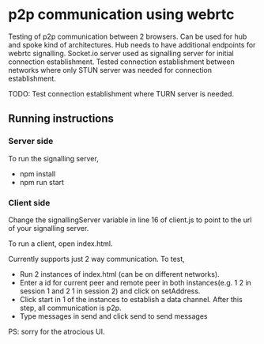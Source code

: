 # p2p communication using webrtc

Testing of p2p communication between 2 browsers. Can be used for hub and spoke kind of architectures. Hub needs to have additional endpoints for webrtc signalling. Socket.io server used as signalling server for initial connection establishment. Tested connection establishment between networks where only STUN server was needed for connection establishment. 

TODO: Test connection establishment where TURN server is needed. 

## Running instructions

### Server side
To run the signalling server, 

 * npm install
 * npm run start


### Client side

Change the signallingServer variable in line 16 of client.js to point to the url of your signalling server.

To run a client, open index.html. 

Currently supports just 2 way communication. To test, 

  * Run 2 instances of index.html (can be on different networks).
  * Enter a id for current peer and remote peer in both instances(e.g. 1 2 in session 1 and 2 1 in session 2) and click on setAddress.
  * Click start in 1 of the instances to establish a data channel. After this step, all communication is p2p. 
  * Type messages in send and click send to send messages


PS: sorry for the atrocious UI.
